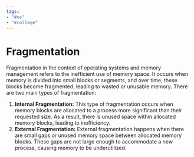 ```yaml
---
tags:
- "#os"
- "#college"
---
```


# Fragmentation
Fragmentation in the context of operating systems and memory management refers to the inefficient use of memory space. It occurs when memory is divided into small blocks or segments, and over time, these blocks become fragmented, leading to wasted or unusable memory. There are two main types of fragmentation:

1. **Internal Fragmentation:** This type of fragmentation occurs when memory blocks are allocated to a process more significant than their requested size. As a result, there is unused space within allocated memory blocks, leading to inefficiency.
2. **External Fragmentation:** External fragmentation happens when there are small gaps or unused memory space between allocated memory blocks. These gaps are not large enough to accommodate a new process, causing memory to be underutilized.